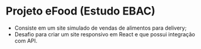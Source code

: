 # Projeto eFood (Estudo EBAC)

- Consiste em um site simulado de vendas de alimentos para delivery;
- Desafio para criar um site responsivo em React e que possui integração com API.

